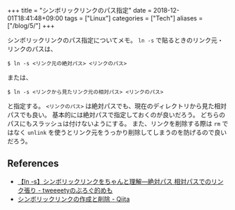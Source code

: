 +++
title = "シンボリックリンクのパス指定"
date = 2018-12-01T18:41:48+09:00
tags = ["Linux"]
categories = ["Tech"]
aliases = ["/blog/5/"]
+++

シンボリックリンクのパス指定についてメモ。
`ln -s` で貼るときのリンク元・リンクのパスは、

```shell
$ ln -s <リンク元の絶対パス> <リンクのパス>
```

または、

```shell
$ ln -s <リンクから見たリンク元の相対パス> <リンクのパス>
```

と指定する。
`<リンクのパス>` は絶対パスでも、現在のディレクトリから見た相対パスでも良い。
基本的には絶対パスで指定しておくのが良いだろう。
どちらのパスにもスラッシュは付けないようにする。
また、リンクを削除する際は `rm` ではなく `unlink` を使うとリンク元をうっかり削除してしまうのを防げるので良いだろう。

## References

+ [【ln -s】シンボリックリンクをちゃんと理解―絶対パス 相対パスでのリンク張り - tweeeetyのぶろぐ的めも](http://tweeeety.hateblo.jp/entry/20121129/1354192716)
+ [シンボリックリンクの作成と削除 - Qiita](https://qiita.com/colorrabbit/items/2e99304bd92201261c60)
